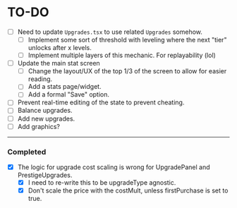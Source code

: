 # TO-DO

- [ ] Need to update `Upgrades.tsx` to use related `Upgrades` somehow.
  - [ ] Implement some sort of threshold with leveling where the next "tier" unlocks after x levels.
  - [ ] Implement multiple layers of this mechanic. For replayability (lol)
- [ ] Update the main stat screen
  - [ ] Change the layout/UX of the top 1/3 of the screen to allow for easier reading.
  - [ ] Add a stats page/widget.
  - [ ] Add a formal "Save" option.
- [ ] Prevent real-time editing of the state to prevent cheating.
- [ ] Balance upgrades.
- [ ] Add new upgrades.
- [ ] Add graphics?

---

### Completed

- [x] The logic for upgrade cost scaling is wrong for UpgradePanel and PrestigeUpgrades.
  - [x] I need to re-write this to be upgradeType agnostic.
  - [x] Don't scale the price with the costMult, unless firstPurchase is set to true.